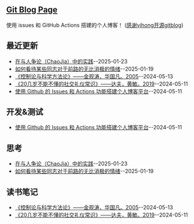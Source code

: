 ## [Git Blog Page](https://xushulin.github.io/blog-S.L.Xu/)
使用 issues 和 GitHub Actions 搭建的个人博客！
([感谢yihong开源gitblog](https://github.com/yihong0618/gitblog))

## 最近更新
- [在与人争论（ChaoJia）中的实践](https://github.com/xushulin/blog-S.L.Xu/issues/6)--2025-01-23
- [如何看待某些同志对于前路的无比消极的情绪](https://github.com/xushulin/blog-S.L.Xu/issues/5)--2025-01-19
- [《控制论与科学方法论》——金观涛，华国凡。2005](https://github.com/xushulin/blog-S.L.Xu/issues/4)--2024-05-13
- [《20几岁不能不懂的社交礼仪常识》——达夫，黄敏。2019](https://github.com/xushulin/blog-S.L.Xu/issues/3)--2024-05-11
- [使用 Github 的 Issues 和 Actions 功能搭建个人博客平台](https://github.com/xushulin/blog-S.L.Xu/issues/2)--2024-05-11
## 开发&测试
- [使用 Github 的 Issues 和 Actions 功能搭建个人博客平台](https://github.com/xushulin/blog-S.L.Xu/issues/2)--2024-05-11
## 思考
- [在与人争论（ChaoJia）中的实践](https://github.com/xushulin/blog-S.L.Xu/issues/6)--2025-01-23
- [如何看待某些同志对于前路的无比消极的情绪](https://github.com/xushulin/blog-S.L.Xu/issues/5)--2025-01-19
## 读书笔记
- [《控制论与科学方法论》——金观涛，华国凡。2005](https://github.com/xushulin/blog-S.L.Xu/issues/4)--2024-05-13
- [《20几岁不能不懂的社交礼仪常识》——达夫，黄敏。2019](https://github.com/xushulin/blog-S.L.Xu/issues/3)--2024-05-11

